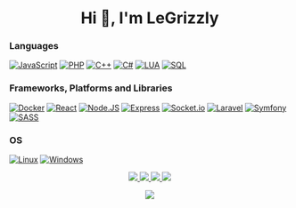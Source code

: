 <h1 align="center">Hi 🐻, I'm LeGrizzly</h1>

### Languages
[![JavaScript](https://img.shields.io/badge/javascript-black?style=for-the-badge&logo=javascript)](https://github.com/xalsie)
[![PHP](https://img.shields.io/badge/PHP-black?style=for-the-badge&logo=PHP)](https://github.com/xalsie)
[![C++](https://img.shields.io/badge/c++-black?style=for-the-badge&logo=cplusplus)](https://github.com/xalsie)
[![C#](https://img.shields.io/badge/csharp-black?style=for-the-badge&logo=csharp)](https://github.com/xalsie)
[![LUA](https://img.shields.io/badge/lua-black?style=for-the-badge&logo=lua&logoColor=blue)](https://github.com/xalsie)
[![SQL](https://img.shields.io/badge/sql-black?style=for-the-badge&logo=mysql)](https://github.com/xalsie)

### Frameworks, Platforms and Libraries
[![Docker](https://img.shields.io/badge/docker-black?style=for-the-badge&logo=docker)](https://hub.docker.com/u/legrizzly)
[![React](https://img.shields.io/badge/react-black?style=for-the-badge&logo=react)](https://github.com/xalsie)
[![Node.JS](https://img.shields.io/badge/node.js-black?style=for-the-badge&logo=node.js)](https://github.com/xalsie)
[![Express](https://img.shields.io/badge/express-black?style=for-the-badge&logo=express)](https://github.com/xalsie)
[![Socket.io](https://img.shields.io/badge/socket.io-black?style=for-the-badge&logo=socket.io)](https://github.com/xalsie)
[![Laravel](https://img.shields.io/badge/laravel-black?style=for-the-badge&logo=laravel)](https://hub.docker.com/u/legrizzly)
[![Symfony](https://img.shields.io/badge/Symfony-black?style=for-the-badge&logo=Symfony)](https://hub.docker.com/u/legrizzly)
[![SASS](https://img.shields.io/badge/sass-black?style=for-the-badge&logo=sass)](https://github.com/xalsie)

### OS
[![Linux](https://img.shields.io/badge/linux-black?style=for-the-badge&logo=Linux)](https://github.com/xalsie)
[![Windows](https://img.shields.io/badge/Windows-black?style=for-the-badge&logo=Windows)](https://github.com/xalsie)

<p align="center">
	<a href="https://github.com/xalsie">
		<img src="http://github-profile-summary-cards.vercel.app/api/cards/profile-details?username=xalsie&theme=transparent">
	</a>
	<a href="https://github.com/xalsie">
		<img src="https://github-readme-streak-stats.herokuapp.com/?user=xalsie&hide_border=true&card_width=338&theme=transparent">
	</a>
	<a href="https://github.com/xalsie">
		<img src="http://github-profile-summary-cards.vercel.app/api/cards/stats?username=xalsie&theme=transparent">
	</a>
	<a href="https://github.com/xalsie">
		<img src="https://github-readme-stats.vercel.app/api/top-langs/?username=xalsie&card_width=699&hide_border=true&theme=transparent">
	</a>
</p>

<p align="center">
	<a href="https://github.com/xalsie">
		<img src="https://komarev.com/ghpvc/?username=xalsie&color=blue&style=flat">
	</a>
</p>
